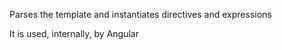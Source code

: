 Parses the template and instantiates directives and expressions

It is used, internally, by Angular

